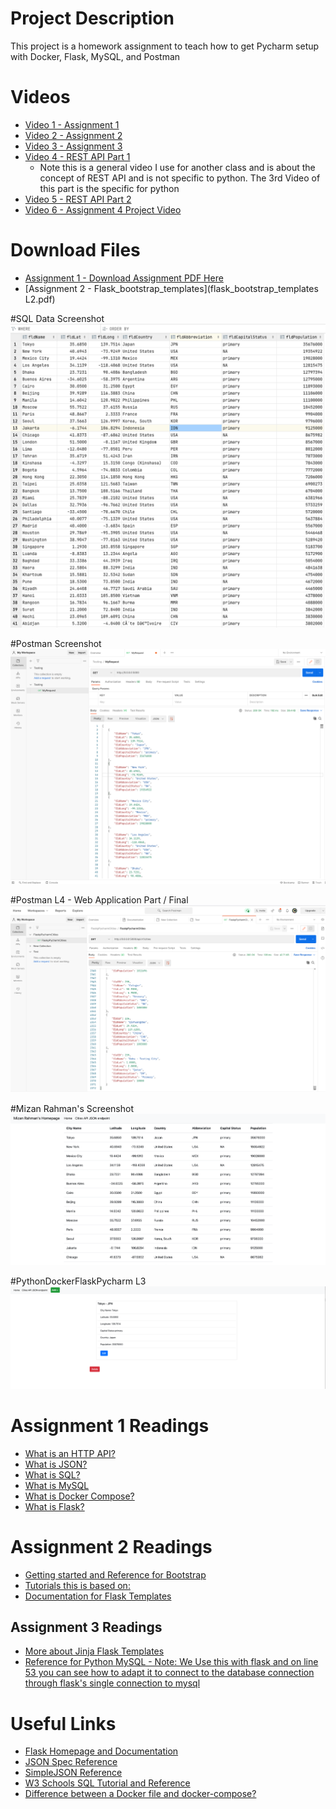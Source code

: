 # Project Description

This project is a homework assignment to teach how to get Pycharm setup with Docker, Flask, MySQL, and Postman

# Videos 
* [Video 1 - Assignment 1](https://youtu.be/QbMWNgrfAFg)
* [Video 2 - Assignment 2](https://youtu.be/tylzleJDlkc)
* [Video 3 - Assignment 3](https://youtu.be/5WBYxNZz8Zw)
* [Video 4 - REST API Part 1](https://youtu.be/E1Xk5dk3Abc)  
  - Note this is a general video I use for another class and is about the concept of REST API and is not specific to python. The 3rd Video of this part is the specific for python
* [Video 5 - REST API Part 2](https://youtu.be/LGNkFTE3DI8)
* [Video 6 - Assignment 4 Project Video](https://youtu.be/bfAW4vOdz7Q)

# Download Files
* [Assignment 1 - Download Assignment PDF Here](PPFSQL-Homework.pdf)
* [Assignment 2 - Flask_bootstrap_templates](flask_bootstrap_templates L2.pdf)

#SQL Data Screenshot 
![pycharm data query](screenshots/citiesData.png)

#Postman Screenshot
![postman request output](screenshots/postman.png)

#Postman L4 - Web Application Part / Final
![postman request output](screenshots/postmanL4Final.png)

#Mizan Rahman's Screenshot
![Mizan Rahman's Homepage](screenshots/MizanRahman'sHomepage.png)

#PythonDockerFlaskPycharm L3
![Mizan Rahman's Homepage Edit & Delete](screenshots/FPCL3.png)

# Assignment 1 Readings
* [What is an HTTP API?](https://www.smashingmagazine.com/2018/01/understanding-using-rest-api/)
* [What is JSON?](https://www.w3schools.com/whatis/whatis_json.asp)
* [What is SQL?](http://www.sqlcourse.com/intro.html)
* [What is MySQL](https://www.hostinger.com/tutorials/what-is-mysql)
* [What is Docker Compose?](https://www.tutorialspoint.com/docker/docker_compose.htm)
* [What is Flask?](https://en.wikipedia.org/wiki/Flask_(web_framework))

# Assignment 2 Readings
* [Getting started and Reference for Bootstrap](https://getbootstrap.com/docs/4.4/getting-started/introduction/)
* [Tutorials this is based on:](https://blog.miguelgrinberg.com/post/the-flask-mega-tutorial-part-ii-templates)
* [Documentation for Flask Templates](https://flask.palletsprojects.com/en/1.1.x/tutorial/templates/)

## Assignment 3 Readings
* [More about Jinja Flask Templates](https://realpython.com/primer-on-jinja-templating/)
* [Reference for Python MySQL - Note: We Use this with flask and on line 53 you can see how to adapt it to connect to the database connection through flask's single connection to mysql](https://www.w3schools.com/python/python_mysql_getstarted.asp)

# Useful Links
* [Flask Homepage and Documentation](https://flask.palletsprojects.com/en/1.1.x/)
* [JSON Spec Reference](https://www.json.org/json-en.html)
* [SimpleJSON Reference](https://simplejson.readthedocs.io/en/latest/)
* [W3 Schools SQL Tutorial and Reference](https://www.w3schools.com/sql/)
* [Difference between a Docker file and docker-compose?](https://www.techrepublic.com/article/what-is-the-difference-between-dockerfile-and-docker-compose-yml-files/)

